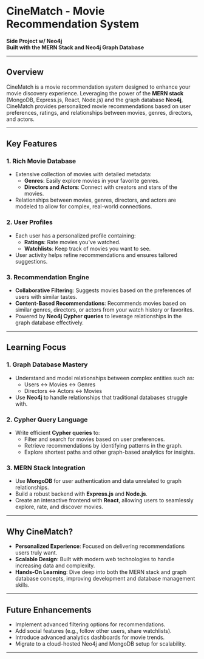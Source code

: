 
# CineMatch - Movie Recommendation System

**Side Project w/ Neo4j**  
**Built with the MERN Stack and Neo4j Graph Database**

---

## Overview

CineMatch is a movie recommendation system designed to enhance your movie discovery experience. Leveraging the power of the **MERN stack** (MongoDB, Express.js, React, Node.js) and the graph database **Neo4j**, CineMatch provides personalized movie recommendations based on user preferences, ratings, and relationships between movies, genres, directors, and actors.

---

## Key Features

### 1. **Rich Movie Database**
- Extensive collection of movies with detailed metadata:
  - **Genres**: Easily explore movies in your favorite genres.
  - **Directors and Actors**: Connect with creators and stars of the movies.
- Relationships between movies, genres, directors, and actors are modeled to allow for complex, real-world connections.

### 2. **User Profiles**
- Each user has a personalized profile containing:
  - **Ratings**: Rate movies you've watched.
  - **Watchlists**: Keep track of movies you want to see.
- User activity helps refine recommendations and ensures tailored suggestions.

### 3. **Recommendation Engine**
- **Collaborative Filtering**: Suggests movies based on the preferences of users with similar tastes.
- **Content-Based Recommendations**: Recommends movies based on similar genres, directors, or actors from your watch history or favorites.
- Powered by **Neo4j Cypher queries** to leverage relationships in the graph database effectively.

---

## Learning Focus

### 1. **Graph Database Mastery**
- Understand and model relationships between complex entities such as:
  - Users ↔ Movies ↔ Genres
  - Directors ↔ Actors ↔ Movies
- Use **Neo4j** to handle relationships that traditional databases struggle with.

### 2. **Cypher Query Language**
- Write efficient **Cypher queries** to:
  - Filter and search for movies based on user preferences.
  - Retrieve recommendations by identifying patterns in the graph.
  - Explore shortest paths and other graph-based analytics for insights.

### 3. **MERN Stack Integration**
- Use **MongoDB** for user authentication and data unrelated to graph relationships.
- Build a robust backend with **Express.js** and **Node.js**.
- Create an interactive frontend with **React**, allowing users to seamlessly explore, rate, and discover movies.

---

## Why CineMatch?

- **Personalized Experience**: Focused on delivering recommendations users truly want.
- **Scalable Design**: Built with modern web technologies to handle increasing data and complexity.
- **Hands-On Learning**: Dive deep into both the MERN stack and graph database concepts, improving development and database management skills.

---

## Future Enhancements
- Implement advanced filtering options for recommendations.
- Add social features (e.g., follow other users, share watchlists).
- Introduce advanced analytics dashboards for movie trends.
- Migrate to a cloud-hosted Neo4j and MongoDB setup for scalability.

---
